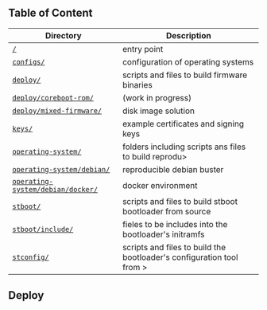 ## Table of Content
Directory | Description
------------ | -------------
[`/`](../README.md#scripts) | entry point
[`configs/`](../configsREADME.md#configs) | configuration of operating systems
[`deploy/`](README.md#deploy) | scripts and files to build firmware binaries
[`deploy/coreboot-rom/`](coreboot-rom/README.md#deploy-coreboot-rom) | (work in progress)
[`deploy/mixed-firmware/`](mixed-firmware/README.md#deploy-mixed-firmware) | disk image solution
[`keys/`](../keys/README.md#keys) | example certificates and signing keys
[`operating-system/`](../operating-system/README.md#operating-system) | folders including scripts ans files to build reprodu>
[`operating-system/debian/`](../operating-system/debian/README.md#operating-system-debian) | reproducible debian buster
[`operating-system/debian/docker/`](../operating-system/debian/docker/README.mdoperating-system-debian-docker) | docker environment
[`stboot/`](../stboot/README.md#stboot) | scripts and files to build stboot bootloader from source
[`stboot/include/`](../stboot/include/README.md#stboot-include) | fieles to be includes into the bootloader's initramfs
[`stconfig/`](../stconfig/README.md#stconfig) | scripts and files to build the bootloader's configuration tool from >

## Deploy
